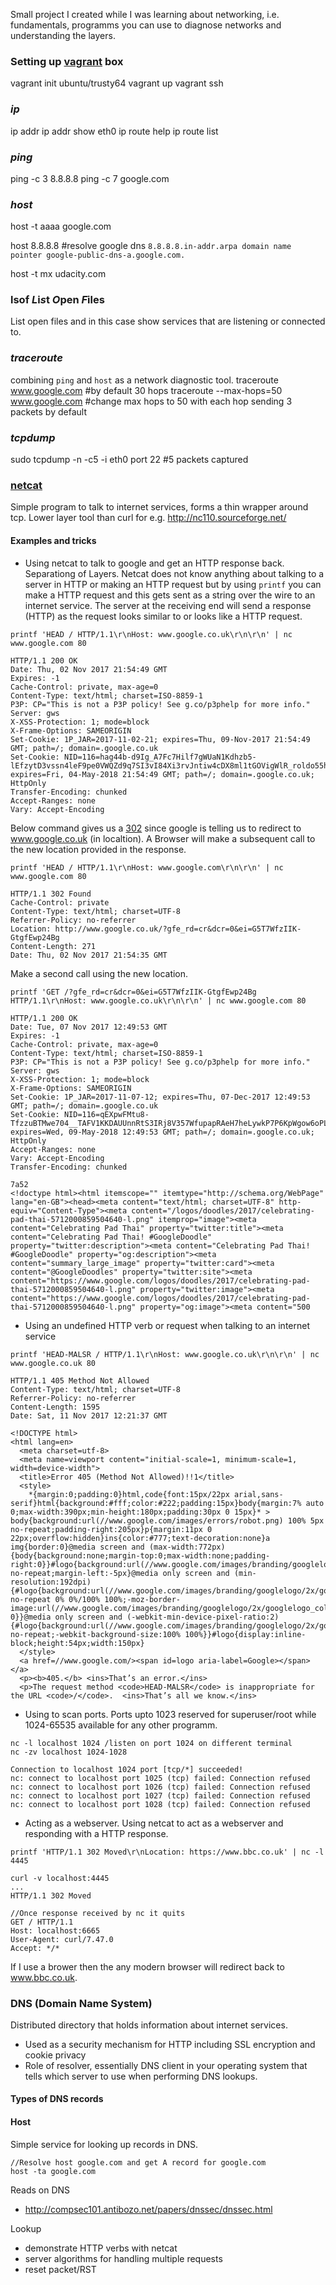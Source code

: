 Small project I created while I was learning about networking, i.e. fundamentals, programms you can use to diagnose networks and understanding the layers.  

### Setting up [vagrant](https://www.vagrantup.com/downloads.html) box

vagrant init ubuntu/trusty64
vagrant up
vagrant ssh

### *ip*
ip addr
ip addr show eth0
ip route help
ip route list

### *ping*
ping -c 3 8.8.8.8
ping -c 7 google.com

### *host*
host -t aaaa google.com 

host 8.8.8.8 #resolve google dns
`8.8.8.8.in-addr.arpa domain name pointer google-public-dns-a.google.com.`

host -t mx udacity.com

### lsof *L*i*s*t *O*pen *F*iles
List open files and in this case show services that are listening or connected to. 

### *traceroute*
combining `ping` and `host` as a network diagnostic tool.
traceroute www.google.com #by default 30 hops
traceroute --max-hops=50 www.google.com #change max hops to 50 with each hop sending 3 packets by default

###   *tcpdump*
sudo tcpdump -n -c5 -i eth0 port 22 #5 packets captured

### [netcat](https://linux.die.net/man/1/nc)
Simple program to talk to internet services, forms a thin wrapper around tcp. Lower layer tool than curl for e.g. http://nc110.sourceforge.net/

#### Examples and tricks

- Using netcat to talk to google and get an HTTP response back.
  Separationg of Layers. Netcat does not know anything about talking to a server in HTTP or making an HTTP request but by using `printf` you can make a HTTP request and this gets sent as a string over the wire to an internet service. The server at the receiving end will send a response (HTTP) as the request looks similar to or looks like a HTTP request. 
  
```
printf 'HEAD / HTTP/1.1\r\nHost: www.google.co.uk\r\n\r\n' | nc www.google.com 80

HTTP/1.1 200 OK
Date: Thu, 02 Nov 2017 21:54:49 GMT
Expires: -1
Cache-Control: private, max-age=0
Content-Type: text/html; charset=ISO-8859-1
P3P: CP="This is not a P3P policy! See g.co/p3phelp for more info."
Server: gws
X-XSS-Protection: 1; mode=block
X-Frame-Options: SAMEORIGIN
Set-Cookie: 1P_JAR=2017-11-02-21; expires=Thu, 09-Nov-2017 21:54:49 GMT; path=/; domain=.google.co.uk
Set-Cookie: NID=116=hag44b-d9Ig_A7Fc7Hilf7gWUaN1Kdhzb5-lEfzytD3vssn4leF9pe0VWQZd9q7SI3vI84Xi3rvJntiw4cDX8ml1tGOVigWlR_roldo55hmTIHiFLS01pfwHUE2vKbha; expires=Fri, 04-May-2018 21:54:49 GMT; path=/; domain=.google.co.uk; HttpOnly
Transfer-Encoding: chunked
Accept-Ranges: none
Vary: Accept-Encoding
```

Below command gives us a [302](https://en.wikipedia.org/wiki/HTTP_302) since google is telling us to redirect to www.google.co.uk (in localtion). A Browser will make a subsequent call to the new location provided in the response. 

```
printf 'HEAD / HTTP/1.1\r\nHost: www.google.com\r\n\r\n' | nc www.google.com 80

HTTP/1.1 302 Found
Cache-Control: private
Content-Type: text/html; charset=UTF-8
Referrer-Policy: no-referrer
Location: http://www.google.co.uk/?gfe_rd=cr&dcr=0&ei=G5T7WfzIIK-GtgfEwp24Bg
Content-Length: 271
Date: Thu, 02 Nov 2017 21:54:35 GMT
```
Make a second call using the new location. 

```
printf 'GET /?gfe_rd=cr&dcr=0&ei=G5T7WfzIIK-GtgfEwp24Bg HTTP/1.1\r\nHost: www.google.co.uk\r\n\r\n' | nc www.google.com 80

HTTP/1.1 200 OK
Date: Tue, 07 Nov 2017 12:49:53 GMT
Expires: -1
Cache-Control: private, max-age=0
Content-Type: text/html; charset=ISO-8859-1
P3P: CP="This is not a P3P policy! See g.co/p3phelp for more info."
Server: gws
X-XSS-Protection: 1; mode=block
X-Frame-Options: SAMEORIGIN
Set-Cookie: 1P_JAR=2017-11-07-12; expires=Thu, 07-Dec-2017 12:49:53 GMT; path=/; domain=.google.co.uk
Set-Cookie: NID=116=qEXpwFMtu8-TfzzuBTMwe704__TAFV1KKDAUUnnRtS3IRj8V357WfupapRAeH7heLywkP7P6KpWgow6oPLLHVCRT6N9MerULWXu9hKDXcxzK9kxUaQ_voO6DdRhuoLZg; expires=Wed, 09-May-2018 12:49:53 GMT; path=/; domain=.google.co.uk; HttpOnly
Accept-Ranges: none
Vary: Accept-Encoding
Transfer-Encoding: chunked

7a52
<!doctype html><html itemscope="" itemtype="http://schema.org/WebPage" lang="en-GB"><head><meta content="text/html; charset=UTF-8" http-equiv="Content-Type"><meta content="/logos/doodles/2017/celebrating-pad-thai-5712000859504640-l.png" itemprop="image"><meta content="Celebrating Pad Thai" property="twitter:title"><meta content="Celebrating Pad Thai! #GoogleDoodle" property="twitter:description"><meta content="Celebrating Pad Thai! #GoogleDoodle" property="og:description"><meta content="summary_large_image" property="twitter:card"><meta content="@GoogleDoodles" property="twitter:site"><meta content="https://www.google.com/logos/doodles/2017/celebrating-pad-thai-5712000859504640-l.png" property="twitter:image"><meta content="https://www.google.com/logos/doodles/2017/celebrating-pad-thai-5712000859504640-l.png" property="og:image"><meta content="500

```
- Using an undefined HTTP verb or request when talking to an internet service

```
printf 'HEAD-MALSR / HTTP/1.1\r\nHost: www.google.co.uk\r\n\r\n' | nc www.google.co.uk 80

HTTP/1.1 405 Method Not Allowed
Content-Type: text/html; charset=UTF-8
Referrer-Policy: no-referrer
Content-Length: 1595
Date: Sat, 11 Nov 2017 12:21:37 GMT

<!DOCTYPE html>
<html lang=en>
  <meta charset=utf-8>
  <meta name=viewport content="initial-scale=1, minimum-scale=1, width=device-width">
  <title>Error 405 (Method Not Allowed)!!1</title>
  <style>
    *{margin:0;padding:0}html,code{font:15px/22px arial,sans-serif}html{background:#fff;color:#222;padding:15px}body{margin:7% auto 0;max-width:390px;min-height:180px;padding:30px 0 15px}* > body{background:url(//www.google.com/images/errors/robot.png) 100% 5px no-repeat;padding-right:205px}p{margin:11px 0 22px;overflow:hidden}ins{color:#777;text-decoration:none}a img{border:0}@media screen and (max-width:772px){body{background:none;margin-top:0;max-width:none;padding-right:0}}#logo{background:url(//www.google.com/images/branding/googlelogo/1x/googlelogo_color_150x54dp.png) no-repeat;margin-left:-5px}@media only screen and (min-resolution:192dpi){#logo{background:url(//www.google.com/images/branding/googlelogo/2x/googlelogo_color_150x54dp.png) no-repeat 0% 0%/100% 100%;-moz-border-image:url(//www.google.com/images/branding/googlelogo/2x/googlelogo_color_150x54dp.png) 0}}@media only screen and (-webkit-min-device-pixel-ratio:2){#logo{background:url(//www.google.com/images/branding/googlelogo/2x/googlelogo_color_150x54dp.png) no-repeat;-webkit-background-size:100% 100%}}#logo{display:inline-block;height:54px;width:150px}
  </style>
  <a href=//www.google.com/><span id=logo aria-label=Google></span></a>
  <p><b>405.</b> <ins>That’s an error.</ins>
  <p>The request method <code>HEAD-MALSR</code> is inappropriate for the URL <code>/</code>.  <ins>That’s all we know.</ins>  
```
- Using to scan ports. Ports upto 1023 reserved for superuser/root while 1024-65535 available for any other programm. 

```
nc -l localhost 1024 /listen on port 1024 on different terminal
nc -zv localhost 1024-1028                                                             

Connection to localhost 1024 port [tcp/*] succeeded!
nc: connect to localhost port 1025 (tcp) failed: Connection refused
nc: connect to localhost port 1026 (tcp) failed: Connection refused
nc: connect to localhost port 1027 (tcp) failed: Connection refused
nc: connect to localhost port 1028 (tcp) failed: Connection refused

```

- Acting as a webserver. Using netcat to act as a webserver and responding with a HTTP response.

`printf 'HTTP/1.1 302 Moved\r\nLocation: https://www.bbc.co.uk' | nc -l 4445`

```
curl -v localhost:4445
...
HTTP/1.1 302 Moved

//Once response received by nc it quits
GET / HTTP/1.1
Host: localhost:6665
User-Agent: curl/7.47.0
Accept: */*
```
If I use a brower then the any modern browser will redirect back to www.bbc.co.uk.


### DNS (Domain Name System)
Distributed directory that holds information about internet services. 

- Used as a security mechanism for HTTP including SSL encryption and cookie privacy
- Role of resolver, essentially DNS client in your operating system that tells which server to use when performing DNS lookups. 

#### Types of DNS records

#### Host
Simple service for looking up records in DNS. 

```
//Resolve host google.com and get A record for google.com
host -ta google.com
```

Reads on DNS
- http://compsec101.antibozo.net/papers/dnssec/dnssec.html

  
Lookup
- demonstrate HTTP verbs with netcat
- server algorithms for handling multiple requests
- reset packet/RST

